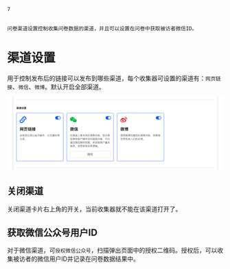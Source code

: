 ```index
7
```
```tag

```
```summary
问卷渠道设置控制收集问卷数据的渠道，并且可以设置在问卷中获取被访者微信ID。
```
# 渠道设置
用于控制发布后的链接可以发布到哪些渠道，每个收集器可设置的渠道有：`网页链接`、`微信`、`微博`。默认开启全部渠道。

<img src='../assets/surveyCollector/07chanalSetting/chanalSetting.png'>

## 关闭渠道
关闭渠道卡片右上角的开关，当前收集器就不能在该渠道打开了。

## 获取微信公众号用户ID
对于微信渠道，可`授权微信公众号`，扫描弹出页面中的授权二维码。授权后，可以收集被访者的微信用户ID并记录在问卷数据结果中。